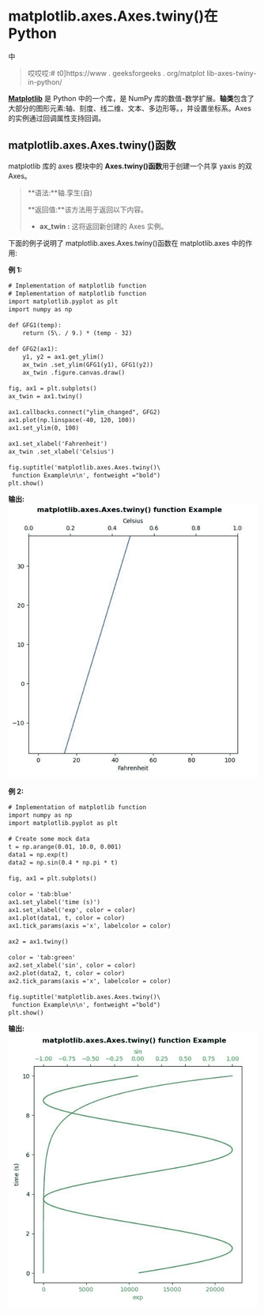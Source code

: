 # matplotlib.axes.Axes.twiny()在 Python

中

> 哎哎哎:# t0]https://www . geeksforgeeks . org/matplot lib-axes-twiny-in-python/

**[Matplotlib](https://www.geeksforgeeks.org/python-introduction-matplotlib/)** 是 Python 中的一个库，是 NumPy 库的数值-数学扩展。**轴类**包含了大部分的图形元素:轴、刻度、线二维、文本、多边形等。，并设置坐标系。Axes 的实例通过回调属性支持回调。

## matplotlib.axes.Axes.twiny()函数

matplotlib 库的 axes 模块中的 **Axes.twiny()函数**用于创建一个共享 yaxis 的双 Axes。

> **语法:**轴.孪生(自)
> 
> **返回值:**该方法用于返回以下内容。
> 
> *   **ax_twin :** 这将返回新创建的 Axes 实例。

下面的例子说明了 matplotlib.axes.Axes.twiny()函数在 matplotlib.axes 中的作用:

**例 1:**

```
# Implementation of matplotlib function
# Implementation of matplotlib function
import matplotlib.pyplot as plt
import numpy as np

def GFG1(temp):
    return (5\. / 9.) * (temp - 32)

def GFG2(ax1):
    y1, y2 = ax1.get_ylim()
    ax_twin .set_ylim(GFG1(y1), GFG1(y2))
    ax_twin .figure.canvas.draw()

fig, ax1 = plt.subplots()
ax_twin = ax1.twiny()

ax1.callbacks.connect("ylim_changed", GFG2)
ax1.plot(np.linspace(-40, 120, 100))
ax1.set_ylim(0, 100)

ax1.set_xlabel('Fahrenheit')
ax_twin .set_xlabel('Celsius')

fig.suptitle('matplotlib.axes.Axes.twiny()\
 function Example\n\n', fontweight ="bold")
plt.show()
```

**输出:**
![](img/63686996c49a514d61deba8ecfa8105a.png)

**例 2:**

```
# Implementation of matplotlib function
import numpy as np
import matplotlib.pyplot as plt

# Create some mock data
t = np.arange(0.01, 10.0, 0.001)
data1 = np.exp(t)
data2 = np.sin(0.4 * np.pi * t)

fig, ax1 = plt.subplots()

color = 'tab:blue'
ax1.set_ylabel('time (s)')
ax1.set_xlabel('exp', color = color)
ax1.plot(data1, t, color = color)
ax1.tick_params(axis ='x', labelcolor = color)

ax2 = ax1.twiny()

color = 'tab:green'
ax2.set_xlabel('sin', color = color)
ax2.plot(data2, t, color = color)
ax2.tick_params(axis ='x', labelcolor = color)

fig.suptitle('matplotlib.axes.Axes.twiny()\
 function Example\n\n', fontweight ="bold")
plt.show()
```

**输出:**
![](img/8f6d25b19acb0652a291ca7662c69194.png)